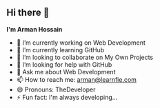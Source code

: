 ## Hi there 👋

<b>I'm Arman Hossain</b>

- 🔭 I’m currently working on Web Development
- 🌱 I’m currently learning GitHub
- 👯 I’m looking to collaborate on My Own Projects
- 🤔 I’m looking for help with GitHub
- 💬 Ask me about Web Development
- 📫 How to reach me: arman@learnfie.com
- 😄 Pronouns: TheDeveloper
- ⚡ Fun fact: I'm always developing...

<!--
**learnfie-web/learnfie-web** is a ✨ _special_ ✨ repository because its `README.md` (this file) appears on your GitHub profile.

Here are some ideas to get you started:


-->
